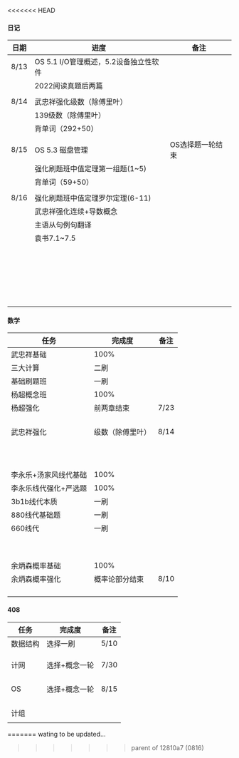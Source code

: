 <<<<<<< HEAD
#### 日记

| 日期 | 进度                                  | 备注             |
| ---- | ------------------------------------- | ---------------- |
| 8/13 | OS 5.1 I/O管理概述，5.2设备独立性软件 |                  |
|      | 2022阅读真题后两篇                    |                  |
|      |                                       |                  |
| 8/14 | 武忠祥强化级数（除傅里叶）            |                  |
|      | 139级数（除傅里叶）                   |                  |
|      | 背单词（292+50）                      |                  |
|      |                                       |                  |
| 8/15 | OS 5.3 磁盘管理                       | OS选择题一轮结束 |
|      | 强化刷题班中值定理第一组题(1~5)       |                  |
|      | 背单词（59+50）                       |                  |
|      |                                       |                  |
| 8/16 | 强化刷题班中值定理罗尔定理(6-11)      |                  |
|      | 武忠祥强化连续+导数概念               |                  |
|      | 主语从句例句翻译                      |                  |
|      | 袁书7.1~7.5                           |                  |
|      |                                       |                  |
|      |                                       |                  |
|      |                                       |                  |
|      |                                       |                  |
|      |                                       |                  |
|      |                                       |                  |
|      |                                       |                  |
|      |                                       |                  |
|      |                                       |                  |
|      |                                       |                  |
|      |                                       |                  |
|      |                                       |                  |
|      |                                       |                  |
|      |                                       |                  |
|      |                                       |                  |
|      |                                       |                  |
|      |                                       |                  |
|      |                                       |                  |
|      |                                       |                  |
|      |                                       |                  |
|      |                                       |                  |
|      |                                       |                  |
|      |                                       |                  |





#### 数学

| 任务                  | 完成度           | 备注 |
| --------------------- | ---------------- | ---- |
| 武忠祥基础            | 100%             |      |
| 三大计算              | 二刷             |      |
| 基础刷题班            | 一刷             |      |
| 杨超概念班            | 100%             |      |
| 杨超强化              | 前两章结束       | 7/23 |
|                       |                  |      |
|                       |                  |      |
|                       |                  |      |
|                       |                  |      |
| 武忠祥强化            | 级数（除傅里叶） | 8/14 |
|                       |                  |      |
|                       |                  |      |
|                       |                  |      |
|                       |                  |      |
|                       |                  |      |
|                       |                  |      |
|                       |                  |      |
|                       |                  |      |
|                       |                  |      |
|                       |                  |      |
|                       |                  |      |
| 李永乐+汤家风线代基础 | 100%             |      |
| 李永乐线代强化+严选题 | 100%             |      |
| 3b1b线代本质          | 一刷             |      |
| 880线代基础题         | 一刷             |      |
| 660线代               | 一刷             |      |
|                       |                  |      |
|                       |                  |      |
|                       |                  |      |
|                       |                  |      |
|                       |                  |      |
|                       |                  |      |
|                       |                  |      |
|                       |                  |      |
|                       |                  |      |
| 余炳森概率基础        | 100%             |      |
| 余炳森概率强化        | 概率论部分结束   | 8/10 |
|                       |                  |      |
|                       |                  |      |
|                       |                  |      |
|                       |                  |      |



































#### 408

| 任务     | 完成度        | 备注 |
| -------- | ------------- | ---- |
| 数据结构 | 选择一刷      | 5/10 |
|          |               |      |
|          |               |      |
|          |               |      |
| 计网     | 选择+概念一轮 | 7/30 |
|          |               |      |
|          |               |      |
|          |               |      |
|          |               |      |
| OS       | 选择+概念一轮 | 8/15 |
|          |               |      |
|          |               |      |
|          |               |      |
|          |               |      |
| 计组     |               |      |
|          |               |      |

=======
wating to be updated...
>>>>>>> parent of 12810a7 (0816)
